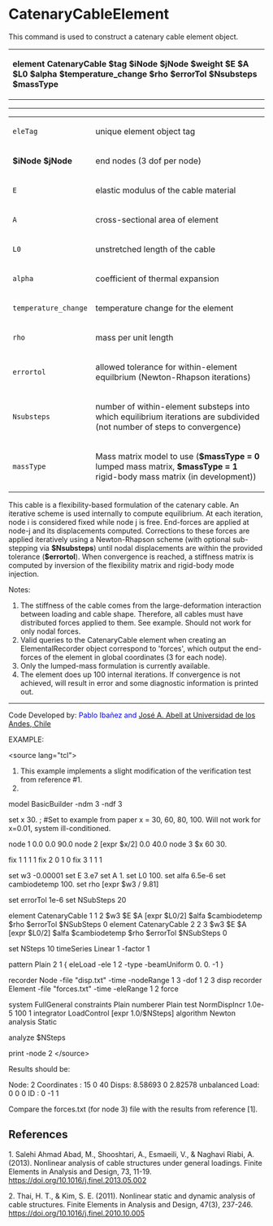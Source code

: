 # CatenaryCableElement

<p>This command is used to construct a catenary cable element
object.</p>
<table>
<tbody>
<tr class="odd">
<td><p><strong>element CatenaryCable $tag $iNode $jNode $weight $E $A
$L0 $alpha $temperature_change $rho $errorTol $Nsubsteps
$massType</strong></p></td>
</tr>
</tbody>
</table>
<hr />
<table>
<tbody>
<tr class="odd">
<td><code class="parameter-table-variable">eleTag</code></td>
<td><p>unique element object tag</p></td>
</tr>
<tr class="even">
<td><p><strong>$iNode $jNode</strong></p></td>
<td><p>end nodes (3 dof per node)</p></td>
</tr>
<tr class="odd">
<td><code class="parameter-table-variable">E</code></td>
<td><p>elastic modulus of the cable material</p></td>
</tr>
<tr class="even">
<td><code class="parameter-table-variable">A</code></td>
<td><p>cross-sectional area of element</p></td>
</tr>
<tr class="odd">
<td><code class="parameter-table-variable">L0</code></td>
<td><p>unstretched length of the cable</p></td>
</tr>
<tr class="even">
<td><code class="parameter-table-variable">alpha</code></td>
<td><p>coefficient of thermal expansion</p></td>
</tr>
<tr class="odd">
<td><code class="parameter-table-variable">temperature_change</code></td>
<td><p>temperature change for the element</p></td>
</tr>
<tr class="even">
<td><code class="parameter-table-variable">rho</code></td>
<td><p>mass per unit length</p></td>
</tr>
<tr class="odd">
<td><code class="parameter-table-variable">errortol</code></td>
<td><p>allowed tolerance for within-element equilbrium (Newton-Rhapson
iterations)</p></td>
</tr>
<tr class="even">
<td><code class="parameter-table-variable">Nsubsteps</code></td>
<td><p>number of within-element substeps into which equilibrium
iterations are subdivided (not number of steps to convergence)</p></td>
</tr>
<tr class="odd">
<td><code class="parameter-table-variable">massType</code></td>
<td><p>Mass matrix model to use (<strong>$massType = 0</strong> lumped
mass matrix, <strong>$massType = 1</strong> rigid-body mass matrix (in
development))</p></td>
</tr>
</tbody>
</table>
<p>This cable is a flexibility-based formulation of the catenary cable.
An iterative scheme is used internally to compute equilibrium. At each
iteration, node i is considered fixed while node j is free. End-forces
are applied at node-j and its displacements computed. Corrections to
these forces are applied iteratively using a Newton-Rhapson scheme (with
optional sub-stepping via <strong>$Nsubsteps</strong>) until nodal
displacements are within the provided tolerance
(<strong>$errortol</strong>). When convergence is reached, a stiffness
matrix is computed by inversion of the flexibility matrix and rigid-body
mode injection.</p>
<p>Notes:</p>
<ol>
<li>The stiffness of the cable comes from the large-deformation
interaction between loading and cable shape. Therefore, all cables must
have distributed forces applied to them. See example. Should not work
for only nodal forces.</li>
<li>Valid queries to the CatenaryCable element when creating an
ElementalRecorder object correspond to 'forces', which output the
end-forces of the element in global coordinates (3 for each node).</li>
<li>Only the lumped-mass formulation is currently available.</li>
<li>The element does up 100 internal iterations. If convergence is not
achieved, will result in error and some diagnostic information is
printed out.</li>
</ol>
<hr />
<p>Code Developed by: <span style="color:blue">Pablo Ibañez and <a
href="http://www.joseabell.com">José A. Abell at Universidad de los
Andes, Chile</a></span></p>
<p>EXAMPLE:</p>
<p>&lt;source lang="tcl"&gt;</p>
<ol>
<li>This example implements a slight modification of the verification
test from reference #1.</li>
<li></li>
</ol>
<p>model BasicBuilder -ndm 3 -ndf 3</p>
<p>set x 30. ; #Set to example from paper x = 30, 60, 80, 100. Will not
work for x=0.01, system ill-conditioned.</p>
<p>node 1 0.0 0.0 90.0 node 2 [expr $x/2] 0.0 40.0 node 3 $x 60 30.</p>
<p>fix 1 1 1 1 fix 2 0 1 0 fix 3 1 1 1</p>
<p>set w3 -0.00001 set E 3.e7 set A 1. set L0 100. set alfa 6.5e-6 set
cambiodetemp 100. set rho [expr $w3 / 9.81]</p>
<p>set errorTol 1e-6 set NSubSteps 20</p>
<p>element CatenaryCable 1 1 2 $w3 $E $A [expr $L0/2] $alfa
$cambiodetemp $rho $errorTol $NSubSteps 0 element CatenaryCable 2 2 3
$w3 $E $A [expr $L0/2] $alfa $cambiodetemp $rho $errorTol $NSubSteps
0</p>
<p>set NSteps 10 timeSeries Linear 1 -factor 1</p>
<p>pattern Plain 2 1 { eleLoad -ele 1 2 -type -beamUniform 0. 0. -1
}</p>
<p>recorder Node -file "disp.txt" -time -nodeRange 1 3 -dof 1 2 3 disp
recorder Element -file "forces.txt" -time -eleRange 1 2 force</p>
<p>system FullGeneral constraints Plain numberer Plain test NormDispIncr
1.0e-5 100 1 integrator LoadControl [expr 1.0/$NSteps] algorithm Newton
analysis Static</p>
<p>analyze $NSteps</p>
<p>print -node 2 &lt;/source&gt;</p>
<p>Results should be:</p>
<p>Node: 2 Coordinates : 15 0 40 Disps: 8.58693 0 2.82578 unbalanced
Load: 0 0 0 ID : 0 -1 1</p>
<p>Compare the forces.txt (for node 3) file with the results from
reference [1].</p>
<h2 id="references">References</h2>
<p>1. Salehi Ahmad Abad, M., Shooshtari, A., Esmaeili, V., &amp; Naghavi
Riabi, A. (2013). Nonlinear analysis of cable structures under general
loadings. Finite Elements in Analysis and Design, 73, 11-19. <a
href="https://doi.org/10.1016/j.finel.2013.05.002">https://doi.org/10.1016/j.finel.2013.05.002</a></p>
<p>2. Thai, H. T., &amp; Kim, S. E. (2011). Nonlinear static and dynamic
analysis of cable structures. Finite Elements in Analysis and Design,
47(3), 237-246. <a
href="https://doi.org/10.1016/j.finel.2010.10.005">https://doi.org/10.1016/j.finel.2010.10.005</a></p>
